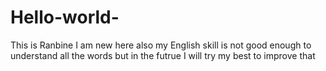 # Hello-world-
This is Ranbine
 I am new here 
 also my English skill is not good enough to understand all the words
 but in the futrue I will try my best to improve that
 
